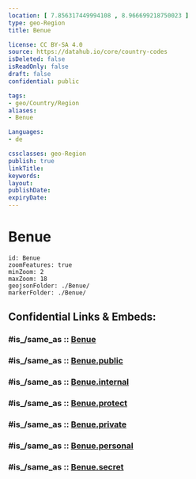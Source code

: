 ```yaml
---
location: [ 7.856317449994108 , 8.966699218750023 ] 
type: geo-Region
title: Benue

license: CC BY-SA 4.0
source: https://datahub.io/core/country-codes
isDeleted: false
isReadOnly: false
draft: false
confidential: public

tags:
- geo/Country/Region
aliases:
- Benue

Languages:
- de

cssclasses: geo-Region
publish: true
linkTitle: 
keywords: 
layout: 
publishDate: 
expiryDate: 
---
```


# Benue

```leaflet
id: Benue
zoomFeatures: true 
minZoom: 2 
maxZoom: 18
geojsonFolder: ./Benue/
markerFolder: ./Benue/
```


## Confidential Links & Embeds: 

### #is_/same_as :: [Benue](/_Standards/Earth/Continent/Africa/Africa~Central/Nigeria/Zones~Nigeria/Nigeria~North-Central/Benue.md) 

### #is_/same_as :: [Benue.public](/_public/Earth/Continent/Africa/Africa~Central/Nigeria/Zones~Nigeria/Nigeria~North-Central/Benue.public.md) 

### #is_/same_as :: [Benue.internal](/_internal/Earth/Continent/Africa/Africa~Central/Nigeria/Zones~Nigeria/Nigeria~North-Central/Benue.internal.md) 

### #is_/same_as :: [Benue.protect](/_protect/Earth/Continent/Africa/Africa~Central/Nigeria/Zones~Nigeria/Nigeria~North-Central/Benue.protect.md) 

### #is_/same_as :: [Benue.private](/_private/Earth/Continent/Africa/Africa~Central/Nigeria/Zones~Nigeria/Nigeria~North-Central/Benue.private.md) 

### #is_/same_as :: [Benue.personal](/_personal/Earth/Continent/Africa/Africa~Central/Nigeria/Zones~Nigeria/Nigeria~North-Central/Benue.personal.md) 

### #is_/same_as :: [Benue.secret](/_secret/Earth/Continent/Africa/Africa~Central/Nigeria/Zones~Nigeria/Nigeria~North-Central/Benue.secret.md)

